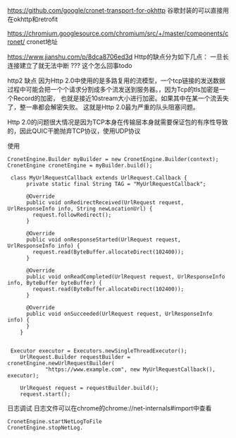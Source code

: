 https://github.com/google/cronet-transport-for-okhttp
谷歌封装的可以直接用在okhttp和retrofit

https://chromium.googlesource.com/chromium/src/+/master/components/cronet/
cronet地址


https://www.jianshu.com/p/8dca8706ed3d
Http的缺点分为如下几点：
一旦长连接建立了就无法中断   ??? 这个怎么回事todo

http2 缺点
因为Http 2.0中使用的是多路复用的流模型，一个tcp链接的发送数据过程中可能会把一个个请求分割成多个流发送到服务器。，因为Tcp的tls加密是一个Record的加密，
也就是接近10stream大小进行加密。如果其中在某一个流丢失了，整一串都会解密失败。
这就是Http 2.0最为严重的队头阻塞问题。

Http 2.0的问题很大情况是因为TCP本身在传输层本身就需要保证包的有序性导致的，因此QUIC干脆抛弃TCP协议，使用UDP协议


使用
```
CronetEngine.Builder myBuilder = new CronetEngine.Builder(context);
CronetEngine cronetEngine = myBuilder.build();

 class MyUrlRequestCallback extends UrlRequest.Callback {
      private static final String TAG = "MyUrlRequestCallback";

      @Override
      public void onRedirectReceived(UrlRequest request, UrlResponseInfo info, String newLocationUrl) {
        request.followRedirect();
      }

      @Override
      public void onResponseStarted(UrlRequest request, UrlResponseInfo info) {
        request.read(ByteBuffer.allocateDirect(102400));
      }

      @Override
      public void onReadCompleted(UrlRequest request, UrlResponseInfo info, ByteBuffer byteBuffer) {
        request.read(ByteBuffer.allocateDirect(102400));
      }

      @Override
      public void onSucceeded(UrlRequest request, UrlResponseInfo info) {
      }
    }
    

 Executor executor = Executors.newSingleThreadExecutor();
    UrlRequest.Builder requestBuilder = cronetEngine.newUrlRequestBuilder(
            "https://www.example.com", new MyUrlRequestCallback(), executor);

    UrlRequest request = requestBuilder.build();
    request.start();    
```

日志调试
日志文件可以在chrome的chrome://net-internals#import中查看
```
CronetEngine.startNetLogToFile 
CronetEngine.stopNetLog.
```